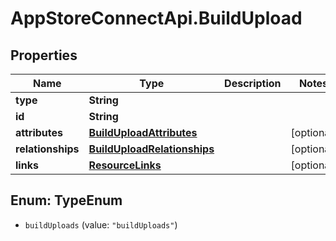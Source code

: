# AppStoreConnectApi.BuildUpload

## Properties

Name | Type | Description | Notes
------------ | ------------- | ------------- | -------------
**type** | **String** |  | 
**id** | **String** |  | 
**attributes** | [**BuildUploadAttributes**](BuildUploadAttributes.md) |  | [optional] 
**relationships** | [**BuildUploadRelationships**](BuildUploadRelationships.md) |  | [optional] 
**links** | [**ResourceLinks**](ResourceLinks.md) |  | [optional] 



## Enum: TypeEnum


* `buildUploads` (value: `"buildUploads"`)




